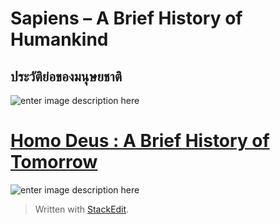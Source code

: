 Sapiens – A Brief History of Humankind 
===
ประวัติย่อของมนุษยชาติ
---

![enter image description here](https://images-na.ssl-images-amazon.com/images/I/41+lolL22gL._SX314_BO1,204,203,200_.jpg)

[Homo Deus : A Brief History of Tomorrow](https://yosarawut.github.io/knowledge-base/e-book/homo-deus/index.html)
====
![enter image description here](https://www.panasm.com/wp-content/uploads/2018/10/Homo-Deus-2016-Yuval-Noah-Harari.jpg)

> Written with [StackEdit](https://stackedit.io/).
<!--stackedit_data:
eyJoaXN0b3J5IjpbMTExMTYyOTgyNV19
-->
